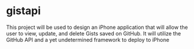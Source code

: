 # gistapi
This project will be used to design an iPhone application that will allow the user to view, update, and delete Gists saved on GitHub. It will utilize the GitHub API and a yet undetermined framework to deploy to iPhone
